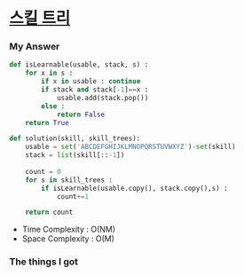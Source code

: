# [스킬 트리](https://school.programmers.co.kr/learn/courses/30/lessons/49993)



### My Answer

```python
def isLearnable(usable, stack, s) : 
    for x in s : 
        if x in usable : continue
        if stack and stack[-1]==x : 
            usable.add(stack.pop())
        else : 
            return False
    return True

def solution(skill, skill_trees):
    usable = set('ABCDEFGHIJKLMNOPQRSTUVWXYZ')-set(skill)
    stack = list(skill[::-1])
    
    count = 0
    for s in skill_trees : 
        if isLearnable(usable.copy(), stack.copy(),s) : 
            count+=1

    return count
```

* Time Complexity : O(NM)
* Space Complexity : O(M)



### The things I got
